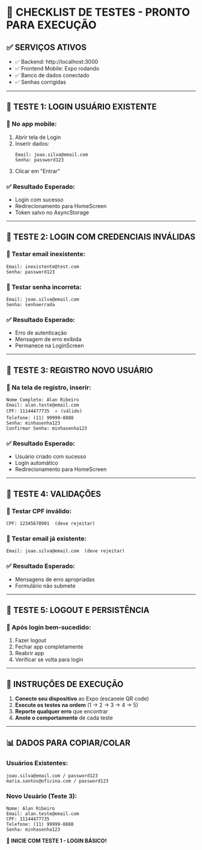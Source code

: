 # 🧪 CHECKLIST DE TESTES - PRONTO PARA EXECUÇÃO

## ✅ SERVIÇOS ATIVOS
- ✅ Backend: http://localhost:3000
- ✅ Frontend Mobile: Expo rodando
- ✅ Banco de dados conectado
- ✅ Senhas corrigidas

---

## 🎯 TESTE 1: LOGIN USUÁRIO EXISTENTE

### 📱 No app mobile:
1. Abrir tela de Login
2. Inserir dados:
   ```
   Email: joao.silva@email.com
   Senha: password123
   ```
3. Clicar em "Entrar"

### ✅ Resultado Esperado:
- Login com sucesso
- Redirecionamento para HomeScreen
- Token salvo no AsyncStorage

---

## 🎯 TESTE 2: LOGIN COM CREDENCIAIS INVÁLIDAS

### 📱 Testar email inexistente:
```
Email: inexistente@test.com
Senha: password123
```

### 📱 Testar senha incorreta:
```
Email: joao.silva@email.com
Senha: senhaerrada
```

### ✅ Resultado Esperado:
- Erro de autenticação
- Mensagem de erro exibida
- Permanece na LoginScreen

---

## 🎯 TESTE 3: REGISTRO NOVO USUÁRIO

### 📱 Na tela de registro, inserir:
```
Nome Completo: Alan Ribeiro
Email: alan.teste@email.com
CPF: 11144477735  ⭐️ (válido)
Telefone: (11) 99999-8888
Senha: minhasenha123
Confirmar Senha: minhasenha123
```

### ✅ Resultado Esperado:
- Usuário criado com sucesso
- Login automático
- Redirecionamento para HomeScreen

---

## 🎯 TESTE 4: VALIDAÇÕES

### 📱 Testar CPF inválido:
```
CPF: 12345678901  (deve rejeitar)
```

### 📱 Testar email já existente:
```
Email: joao.silva@email.com  (deve rejeitar)
```

### ✅ Resultado Esperado:
- Mensagens de erro apropriadas
- Formulário não submete

---

## 🎯 TESTE 5: LOGOUT E PERSISTÊNCIA

### 📱 Após login bem-sucedido:
1. Fazer logout
2. Fechar app completamente
3. Reabrir app
4. Verificar se volta para login

---

## 🚀 INSTRUÇÕES DE EXECUÇÃO

1. **Conecte seu dispositivo** ao Expo (escaneie QR code)
2. **Execute os testes na ordem** (1 → 2 → 3 → 4 → 5)
3. **Reporte qualquer erro** que encontrar
4. **Anote o comportamento** de cada teste

---

## 📊 DADOS PARA COPIAR/COLAR

### Usuários Existentes:
```
joao.silva@email.com / password123
maria.santos@oficina.com / password123
```

### Novo Usuário (Teste 3):
```
Nome: Alan Ribeiro
Email: alan.teste@email.com
CPF: 11144477735
Telefone: (11) 99999-8888
Senha: minhasenha123
```

**🎯 INICIE COM TESTE 1 - LOGIN BÁSICO!**
